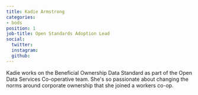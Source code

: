 ```yaml
---
title: Kadie Armstrong
categories:
- bods
position: 1
job-title: Open Standards Adoption Lead
social:
  twitter: 
  instagram: 
  github: 
---
```


Kadie works on the Beneficial Ownership Data Standard as part of the Open Data Services Co-operative team. She's so passionate about changing the norms around corporate ownership that she joined a workers co-op.
